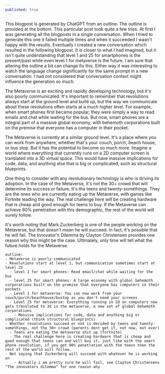 ```yaml
---
published: true
---
```

This blogpost is generated by ChatGPT from an outline. The outline is provided at the bottom. This particular post took quite a few tries. At first I was generating all the blogposts in a single conversation. When I tried to generate this one it failed multiple times and when it succeeded I wasn't happy with the results. Eventually I created a new conversation which resulted in the following blogpost. It is closer to what I had imagined, but it isn't quite understanding that level 1 and 25 for smartphones is the present/past while even level 1 for metaverse is the future. I am sure that altering the outline a bit can change fix this. Either way it was interesting to watch the language change significantly for the same prompt in a new conversation. I had not considered that conversation context might influence the generation so much.

The Metaverse is an exciting and rapidly developing technology, but it's also poorly communicated. It's important to remember that revolutions always start at the ground level and build up, but the way we communicate about these revolutions often starts at a much higher level. For example, when smart phones first became popular, they were simply a way to read emails and chat while waiting for the bus. But now, smart phones are a integral part of a massive global economy, with behemoth corporations built on the premise that everyone has a computer in their pocket.

The Metaverse is currently at a similar ground level. It's a place where you can work from anywhere, whether that's your couch, porch, beach house, or bus stop. But it has the potential to become so much more. Imagine a world where everything that currently runs on a 2D computer screen is translated into a 3D virtual space. This would have massive implications for code, data, and anything else that is big or complicated, such as structural blueprints.

One thing to consider with any revolutionary technology is who is driving its adoption. In the case of the Metaverse, it's not the 30+ crowd that will determine its success or failure. It's the teens and twenty-somethings. They are the ones who are currently eating up the Metaverse, with games like Fortnite leading the way. The real challenge here will be creating hardware that is cheap and good enough for teens to buy. If the Metaverse can achieve 90% penetration with this demographic, the rest of the world will surely follow.

It's worth noting that Mark Zuckerberg is one of the people working on the Metaverse, but that doesn't mean he will succeed. In fact, it's possible that he will fail. The Innovator's Dilemma by Clayton Christensen provides one reason why this might be the case. Ultimately, only time will tell what the future holds for the Metaverse.


```
outline: 
- Metaverse is poorly communicated
- Revolutions start at level 1, but communication sometimes start at level 25
  - level 1 for smart phones: Read email/chat while waiting for the bus
  - level 25 for smart phones: A large economy with global behemoth corporations built on the premise that everyone has computers in their pockets
  - Level 1 for metaverse: You can now work from your couch/porch/beachhouse/bustop as you don't need your screens
  - Level 25 for metaverse: Everything running in 2d on computers now gets translated to 3d in the metaverse, a new set of global behemoth corporations
    - Massive implications for code, data and anything big or complicated (think structural blueprints)
- Whether revolutions succeed or not is decided by teens and twenty-somethings, not the 30+ crowd (parents dont get it, not now, not ever)
  - Teens are eating the metaverse shit up (fortnite)
  - The real challenge here is creating hardware that is cheap and good enough that teens can and will buy it, just like with the smart phone revolution, if you get 90% penetration with the teens then the rest of the world will follow.
- Not saying that Zuckerberg will succeed with whatever he is working on
    - Actually i am pretty sure he will fail, see Clayton Christensens "The innovators dilemma" for one reason why
```
